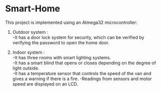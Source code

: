 # Smart-Home
This project is implemented using an Atmega32 microcontroller:

1. Outdoor system :  
-It has a door lock system for security, which can be verified by verifying the password to open the home door.


2. Indoor system :  
-It has three rooms with smart lighting systems.  
-It has a smart blind that opens or closes depending on the degree of light outside.   
-It has a temperature sensor that controls the speed of the van and gives a warning if there is a fire.
-Readings from sensors and motor speed are displayed on an LCD.




